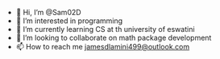 - 👋 Hi, I’m @Sam02D
- 👀 I’m interested in programming
- 🌱 I’m currently learning CS at th university of eswatini
- 💞️ I’m looking to collaborate on math package development
- 📫 How to reach me jamesdlamini499@outlook.com

<!---
Sam02D/Sam02D is a ✨ special ✨ repository because its `README.md` (this file) appears on your GitHub profile.
You can click the Preview link to take a look at your changes.
--->
